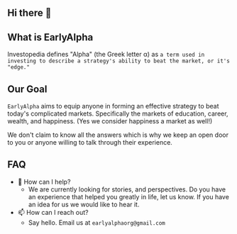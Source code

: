 ## Hi there 👋

## What is EarlyAlpha
Investopedia defines "Alpha" (the Greek letter α) as `a term used in investing to describe a strategy's ability to beat the market, or it's "edge."`

## Our Goal
`EarlyAlpha` aims to equip anyone in forming an effective strategy to beat today's complicated markets. 
Specifically the markets of education, career, wealth, and happiness. (Yes we consider happiness a market as well!)

We don't claim to know all the answers which is why we keep an open door to you or anyone willing to talk through their experience.

## FAQ
- 💬 How can I help? 
  - We are currently looking for stories, and perspectives.  Do you have an experience that helped you greatly in life, let us know.  If you have an idea for us we would like to hear it.
- 📫 How can I reach out? 
  - Say hello. Email us at `earlyalphaorg@gmail.com`
